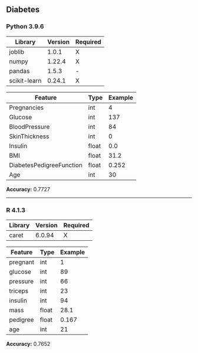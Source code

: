 ## Diabetes

### Python 3.9.6

| Library      | Version | Required |
| ------------ | ------- | -------- |
| joblib       | 1.0.1   | X        |
| numpy        | 1.22.4  | X        |
| pandas       | 1.5.3   | -        |
| scikit-learn | 0.24.1  | X        |

| Feature                  | Type  | Example |
| ------------------------ | ----- | ------- |
| Pregnancies              | int   | 4       |
| Glucose                  | int   | 137     |
| BloodPressure            | int   | 84      |
| SkinThickness            | int   | 0       |
| Insulin                  | float | 0.0     |
| BMI                      | float | 31.2    |
| DiabetesPedigreeFunction | float | 0.252   |
| Age                      | int   | 30      |

**Accuracy:** 0.7727

---

### R 4.1.3

| Library     | Version | Required |
| ----------- | ------- | -------- |
| caret       | 6.0.94  | X        |

| Feature  | Type  | Example |
| ---------| ----- | ------- |
| pregnant | int   | 1       |
| glucose  | int   | 89      |
| pressure | int   | 66      |
| triceps  | int   | 23      |
| insulin  | int   | 94      |
| mass     | float | 28.1    |
| pedigree | float | 0.167   |
| age      | int   | 21      |

**Accuracy:** 0.7652